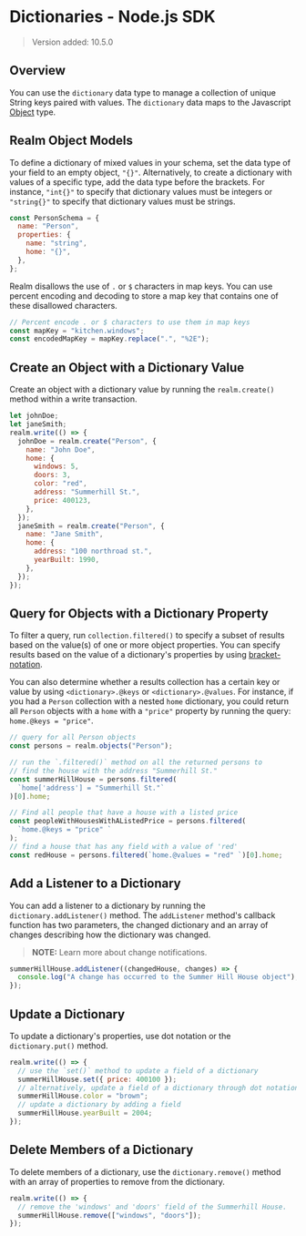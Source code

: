 # Dictionaries - Node.js SDK
> Version added: 10.5.0

## Overview
You can use the `dictionary` data type to manage a collection of unique String
keys paired with values. The `dictionary` data maps to the Javascript
[Object](https://developer.mozilla.org/en-US/docs/Web/JavaScript/Reference/Global_Objects/Object) type.

## Realm Object Models
To define a dictionary of mixed values in your schema, set the data type
of your field to an empty object, `"{}"`. Alternatively, to create a
dictionary with values of a specific type, add the data type before the
brackets. For instance, `"int{}"` to specify that dictionary values must be
integers or `"string{}"` to specify that dictionary values must be strings.

```javascript
const PersonSchema = {
  name: "Person",
  properties: {
    name: "string",
    home: "{}",
  },
};

```

Realm disallows the use of `.` or `$` characters in map keys.
You can use percent encoding and decoding to store a map key that contains
one of these disallowed characters.

```javascript
// Percent encode . or $ characters to use them in map keys
const mapKey = "kitchen.windows";
const encodedMapKey = mapKey.replace(".", "%2E");

```

## Create an Object with a  Dictionary Value
Create an object with a dictionary value by running the `realm.create()` method within a write transaction.

```javascript
let johnDoe;
let janeSmith;
realm.write(() => {
  johnDoe = realm.create("Person", {
    name: "John Doe",
    home: {
      windows: 5,
      doors: 3,
      color: "red",
      address: "Summerhill St.",
      price: 400123,
    },
  });
  janeSmith = realm.create("Person", {
    name: "Jane Smith",
    home: {
      address: "100 northroad st.",
      yearBuilt: 1990,
    },
  });
});

```

## Query for Objects with a Dictionary Property
To filter a query, run `collection.filtered()` to specify a subset of results based on the
value(s) of one or more object properties. You can specify results based on the value of a
dictionary's properties by using [bracket-notation](https://developer.mozilla.org/en-US/docs/Web/JavaScript/Reference/Operators/Property_accessors).

You can also determine whether a results collection has a certain key or value
by using `<dictionary>.@keys` or `<dictionary>.@values`. For instance, if
you had a `Person` collection with a nested `home` dictionary, you could
return all `Person` objects with a `home` with a `"price"` property by
running the query: `home.@keys = "price"`.

```javascript
// query for all Person objects
const persons = realm.objects("Person");

// run the `.filtered()` method on all the returned persons to
// find the house with the address "Summerhill St."
const summerHillHouse = persons.filtered(
  `home['address'] = "Summerhill St."`
)[0].home;

// Find all people that have a house with a listed price
const peopleWithHousesWithAListedPrice = persons.filtered(
  `home.@keys = "price" `
);
// find a house that has any field with a value of 'red'
const redHouse = persons.filtered(`home.@values = "red" `)[0].home;

```

## Add a Listener to a Dictionary
You can add a listener to a dictionary by running the
`dictionary.addListener()`
method. The `addListener` method's callback function has two parameters,
the changed dictionary and an array of changes describing how the dictionary
was changed.

> **NOTE:**
> Learn more about change notifications.
>

```javascript
summerHillHouse.addListener((changedHouse, changes) => {
  console.log("A change has occurred to the Summer Hill House object");
});

```

## Update a Dictionary
To update a dictionary's properties, use dot notation or the `dictionary.put()` method.

```javascript
realm.write(() => {
  // use the `set()` method to update a field of a dictionary
  summerHillHouse.set({ price: 400100 });
  // alternatively, update a field of a dictionary through dot notation
  summerHillHouse.color = "brown";
  // update a dictionary by adding a field
  summerHillHouse.yearBuilt = 2004;
});

```

## Delete Members of a Dictionary
To delete members of a dictionary, use the `dictionary.remove()` method with an array of properties to remove from the dictionary.

```javascript
realm.write(() => {
  // remove the 'windows' and 'doors' field of the Summerhill House.
  summerHillHouse.remove(["windows", "doors"]);
});

```
